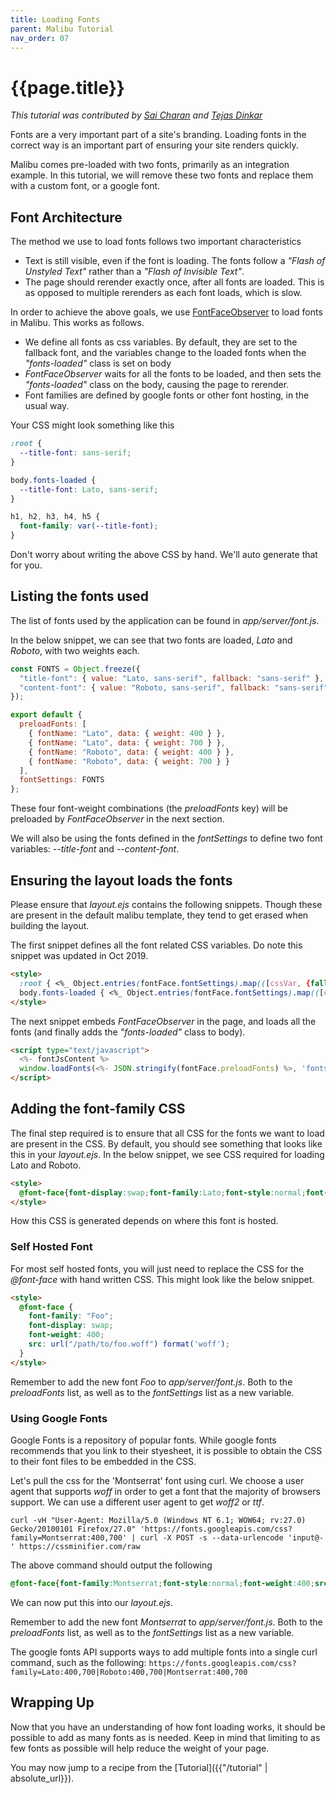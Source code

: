 ```yaml
---
title: Loading Fonts
parent: Malibu Tutorial
nav_order: 07
---
```


# {{page.title}}

*This tutorial was contributed by [Sai Charan](https://twitter.com/saiicharan) and [Tejas Dinkar](https://twitter.com/tdinkar)*

Fonts are a very important part of a site's branding. Loading fonts in the correct way is an important part of ensuring your site renders quickly.

Malibu comes pre-loaded with two fonts, primarily as an integration example. In this tutorial, we will remove these two fonts and replace them with a custom font, or a google font.

## Font Architecture

The method we use to load fonts follows two important characteristics
* Text is still visible, even if the font is loading. The fonts follow a *"Flash of Unstyled Text"* rather than a *"Flash of Invisible Text"*.
* The page should rerender exactly once, after all fonts are loaded. This is as opposed to multiple rerenders as each font loads, which is slow.

In order to achieve the above goals, we use [FontFaceObserver](https://github.com/bramstein/fontfaceobserver) to load fonts in Malibu. This works as follows.
* We define all fonts as css variables. By default, they are set to the fallback font, and the variables change to the loaded fonts when the *"fonts-loaded"* class is set on body
* *FontFaceObserver* waits for all the fonts to be loaded, and then sets the *"fonts-loaded"* class on the body, causing the page to rerender.
* Font families are defined by google fonts or other font hosting, in the usual way.

Your CSS might look something like this
```css
:root {
  --title-font: sans-serif;
}

body.fonts-loaded {
  --title-font: Lato, sans-serif;
}

h1, h2, h3, h4, h5 {
  font-family: var(--title-font);
}
```

Don't worry about writing the above CSS by hand. We'll auto generate that for you.


## Listing the fonts used

The list of fonts used by the application can be found in *app/server/font.js*.

In the below snippet, we can see that two fonts are loaded, *Lato* and *Roboto*, with two weights each.

```javascript
const FONTS = Object.freeze({
  "title-font": { value: "Lato, sans-serif", fallback: "sans-serif" },
  "content-font": { value: "Roboto, sans-serif", fallback: "sans-serif" }
});

export default {
  preloadFonts: [
    { fontName: "Lato", data: { weight: 400 } },
    { fontName: "Lato", data: { weight: 700 } },
    { fontName: "Roboto", data: { weight: 400 } },
    { fontName: "Roboto", data: { weight: 700 } }
  ],
  fontSettings: FONTS
};
```

These four font-weight combinations (the *preloadFonts* key) will be preloaded by *FontFaceObserver* in the next section.

We will also be using the fonts defined in the *fontSettings* to define two font variables: *--title-font* and *--content-font*.

## Ensuring the layout loads the fonts

Please ensure that *layout.ejs* contains the following snippets. Though these are present in the default malibu template, they tend to get erased when building the layout.

The first snippet defines all the font related CSS variables. Do note this snippet was updated in Oct 2019.

```html
<style>
  :root { <%_ Object.entries(fontFace.fontSettings).map(([cssVar, {fallback}]) => { _%> --<%= cssVar %>: <%- fallback _%>;<%_ }) _%> }
  body.fonts-loaded { <%_ Object.entries(fontFace.fontSettings).map(([cssVar, {value}]) => { _%> --<%= cssVar %>: <%- value _%>;<%_ }) _%> }
</style>
```

The next snippet embeds *FontFaceObserver* in the page, and loads all the fonts (and finally adds the *"fonts-loaded"* class to body).

```html
<script type="text/javascript">
  <%- fontJsContent %>
  window.loadFonts(<%- JSON.stringify(fontFace.preloadFonts) %>, 'fonts-loaded');
</script>
```

## Adding the font-family CSS

The final step required is to ensure that all CSS for the fonts we want to load are present in the CSS. By default, you should see something that looks like this in your *layout.ejs*. In the below snippet, we see CSS required for loading Lato and Roboto.

```html
<style>
  @font-face{font-display:swap;font-family:Lato;font-style:normal;font-weight:400;src:local('Lato Regular'),local('Lato-Regular'),url(https://fonts.gstatic.com/s/lato/v14/S6uyw4BMUTPHjx4wWA.woff) format('woff')}@font-face{font-display:swap;font-family:Lato;font-style:normal;font-weight:700;src:local('Lato Bold'),local('Lato-Bold'),url(https://fonts.gstatic.com/s/lato/v14/S6u9w4BMUTPHh6UVSwiPHw.woff) format('woff')}@font-face{font-display:swap;font-family:Roboto;font-style:normal;font-weight:400;src:local('Roboto'),local('Roboto-Regular'),url(https://fonts.gstatic.com/s/roboto/v18/KFOmCnqEu92Fr1Mu4mxM.woff) format('woff')}@font-face{font-display:swap;font-family:Roboto;font-style:normal;font-weight:700;src:local('Roboto Bold'),local('Roboto-Bold'),url(https://fonts.gstatic.com/s/roboto/v18/KFOlCnqEu92Fr1MmWUlfBBc-.woff) format('woff')}
</style>
```

How this CSS is generated depends on where this font is hosted.

### Self Hosted Font

For most self hosted fonts, you will just need to replace the CSS for the *@font-face* with hand written CSS. This might look like the below snippet.

```html
<style>
  @font-face {
    font-family: "Foo";
    font-display: swap;
    font-weight: 400;
    src: url("/path/to/foo.woff") format('woff');
  }
</style>
```

Remember to add the new font *Foo* to *app/server/font.js*. Both to the *preloadFonts* list, as well as to the *fontSettings* list as a new variable.

### Using Google Fonts

Google Fonts is a repository of popular fonts. While google fonts recommends that you link to their styesheet, it is possible to obtain the CSS to their font files to be embedded in the CSS.

Let's pull the css for the 'Montserrat' font using curl. We choose a user agent that supports *woff* in order to get a font that the majority of browsers support. We can use a different user agent to get *woff2* or *ttf*.

```shell
curl -vH "User-Agent: Mozilla/5.0 (Windows NT 6.1; WOW64; rv:27.0) Gecko/20100101 Firefox/27.0" 'https://fonts.googleapis.com/css?family=Montserrat:400,700' | curl -X POST -s --data-urlencode 'input@-' https://cssminifier.com/raw
```

The above command should output the following

```css
@font-face{font-family:Montserrat;font-style:normal;font-weight:400;src:local('Montserrat Regular'),local('Montserrat-Regular'),url(https://fonts.gstatic.com/s/montserrat/v14/JTUSjIg1_i6t8kCHKm459WlhzQ.woff) format('woff')}@font-face{font-family:Montserrat;font-style:normal;font-weight:700;src:local('Montserrat Bold'),local('Montserrat-Bold'),url(https://fonts.gstatic.com/s/montserrat/v14/JTURjIg1_i6t8kCHKm45_dJE3gnD-A.woff) format('woff')}
```

We can now put this into our *layout.ejs*.

Remember to add the new font *Montserrat* to *app/server/font.js*. Both to the *preloadFonts* list, as well as to the *fontSettings* list as a new variable.

The google fonts API supports ways to add multiple fonts into a single curl command, such as the following: `https://fonts.googleapis.com/css?family=Lato:400,700|Roboto:400,700|Montserrat:400,700`

## Wrapping Up

Now that you have an understanding of how font loading works, it should be possible to add as many fonts as is needed. Keep in mind that limiting to as few fonts as possible will help reduce the weight of your page.

You may now jump to a recipe from the [Tutorial]({{"/tutorial" | absolute_url}}).
